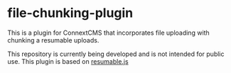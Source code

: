 # file-chunking-plugin
This is a plugin for ConnextCMS that incorporates file uploading with chunking a resumable uploads.

This repository is currently being developed and is not intended for public use.
This plugin is based on [resumable.js](https://github.com/23/resumable.js)
